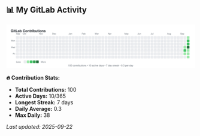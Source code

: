 <!-- GITLAB-STATS:START -->
## 📊 My GitLab Activity

![GitLab Contributions](./gitlab-contributions.svg)

**🔥 Contribution Stats:**
- **Total Contributions:** 100
- **Active Days:** 10/365
- **Longest Streak:** 7 days
- **Daily Average:** 0.3
- **Max Daily:** 38

*Last updated: 2025-09-22*
<!-- GITLAB-STATS:END -->
